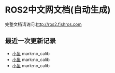 # ROS2中文网文档(自动生成)

完整文档请访问:http://ros2.fishros.com

## 最近一次更新记录
- [小鱼](https://github.com) mark:no_calib
- [小鱼](https://github.com) mark:no_calib
- [小鱼](https://github.com) mark:no_calib
